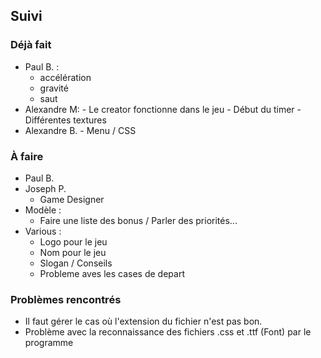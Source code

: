 ## Suivi
### Déjà fait
 - Paul B. :
	- accélération
	- gravité
	- saut
  - Alexandre M: 
        - Le creator fonctionne dans le jeu
        - Début du timer
        - Différentes textures
 - Alexandre B.
        - Menu / CSS

### À faire
 - Paul B.
 - Joseph P.
   * Game Designer
 - Modèle :
   * Faire une liste des bonus / Parler des priorités...
 - Various :
   * Logo pour le jeu
   * Nom pour le jeu
   * Slogan / Conseils
   * Probleme aves les cases de depart

### Problèmes rencontrés
 * Il faut gérer le cas où l'extension du fichier n'est pas bon.
 * Problème avec la reconnaissance des fichiers .css et .ttf (Font) par le programme
